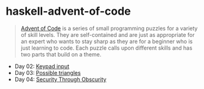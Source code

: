 # haskell-advent-of-code

> [Advent of Code](https://adventofcode.com/2016/about) is a series of small programming puzzles for a variety of skill levels. They are self-contained and are just as appropriate for an expert who wants to stay sharp as they are for a beginner who is just learning to code. Each puzzle calls upon different skills and has two parts that build on a theme.

<!-- 1. [Day 1](https://adventofcode.com/2016/day/1) -->
* Day 02: [Keypad input](https://adventofcode.com/2016/day/2)
* Day 03: [Possible triangles](http://adventofcode.com/2016/day/3)
* Day 04: [Security Through Obscurity](http://adventofcode.com/2016/day/4)
